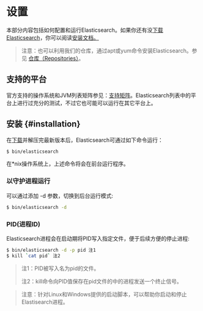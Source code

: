 # 设置

本部分内容包括如何配置和运行Elasticsearch。如果你还有没[下载Elasticsearch](https://www.elastic.co/downloads)，你可以阅读[安装文档。](#installation)

> 注意：也可以利用我们的仓库，通过apt或yum命令安装Elasticsearch。参见 [仓库（Repositories）](/setup/repositories.md)。

## 支持的平台

官方支持的操作系统和JVM列表矩阵参见：[支持矩阵](https://www.elastic.co/support/matrix)。Elasticsearch列表中的平台上进行过充分的测试，不过它也可能可以运行在其它平台上。

## 安装 {#installation}

在[下载](https://www.elastic.co/downloads/elasticsearch)并解压完最新版本后，Elasticsearch可通过如下命令运行：

```bash
$ bin/elasticsearch
```

在\*nix操作系统上，上述命令将会在前台运行程序。

### 以守护进程运行

可以通过添加 -d 参数，切换到后台运行模式:

```bash
$ bin/elasticsearch -d
```

### PID\(进程ID\)

Elasticsearch进程会在启动期将PID写入指定文件，便于后续方便的停止进程:

```bash
$ bin/elasticsearch -d -p pid 注1
$ kill `cat pid` 注2
```

> 注1：PID被写入名为pid的文件。
> 
> 注2：kill命令向PID值保存在pid文件的中的进程发送一个终止信号。

> 注意：针对Linux和Windows提供的启动脚本，可以帮助你启动和停止Elastisearch进程。

